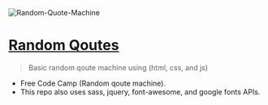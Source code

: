 <img src="https://miro.medium.com/max/924/1*8wNWIJh1hPBoGFxLrYlvUQ.png" title="Random-Quote-Machine" alt="Random-Quote-Machine">

# [Random Qoutes](https://herndev.github.io/Random-Qoutes/)

> Basic random qoute machine using (html, css, and js)


- Free Code Camp (Random qoute machine).
- This repo also uses sass, jquery, font-awesome, and google fonts APIs.

